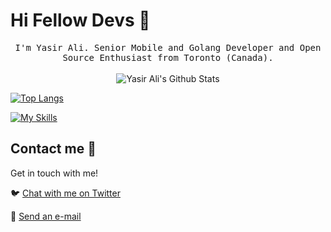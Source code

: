 # Hi Fellow Devs :wave:

<p align="center">
  <samp>
I'm Yasir Ali. Senior Mobile and Golang Developer and Open Source Enthusiast from Toronto (Canada).
  </samp>
  <br/>
  <br/>
  <img src="https://github-readme-stats.vercel.app/api?username=yasirfolio3&show_icons=true&show=reviews&hide=issues&theme=transparent&rank_icon=percentile" alt="Yasir Ali's Github Stats"></img>
</p>

[![Top Langs](https://github-readme-stats.vercel.app/api/top-langs/?username=yasirfolio3)](https://github.com/yasirfolio3)

[![My Skills](https://skillicons.dev/icons?i=swift,dart,go,flutter,github,visualstudio)](https://skillicons.dev)

## Contact me :speech_balloon:

Get in touch with me!

:bird: <a href="https://twitter.com/YasirShoro17">Chat with me on Twitter</a>

:e-mail: <a href="mailto:yasiralishoro@yahoo.com">Send an e-mail</a>
